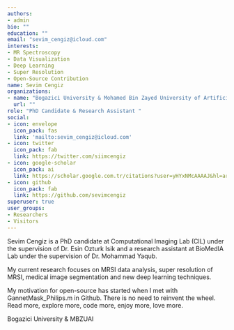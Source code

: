 ```yaml
---
authors:
- admin
bio: ""
education: ""
email: "sevim_cengiz@icloud.com"
interests:
- MR Spectroscopy
- Data Visualization
- Deep Learning
- Super Resolution
- Open-Source Contribution
name: Sevim Cengiz
organizations:
- name: "Bogazici University & Mohamed Bin Zayed University of Artificial Intelligence"
  url: ""
role: "PhD Candidate & Research Assistant "
social:
- icon: envelope
  icon_pack: fas
  link: 'mailto:sevim_cengiz@icloud.com'
- icon: twitter
  icon_pack: fab
  link: https://twitter.com/siimcengiz
- icon: google-scholar
  icon_pack: ai
  link: https://scholar.google.com.tr/citations?user=yHYxNMcAAAAJ&hl=ar&oi=ao
- icon: github
  icon_pack: fab
  link: https://github.com/sevimcengiz
superuser: true
user_groups:
- Researchers
- Visitors
---
```



Sevim Cengiz is a PhD candidate at Computational Imaging Lab (CIL) under the supervision of Dr. Esin Ozturk Isik and a research assistant at BioMedIA Lab under the supervision of Dr. Mohammad Yaqub.

My current research focuses on MRSI data analysis, super resolution of MRSI, medical image segmentation and new deep learning techniques. 

My motivation for open-source has started when I met with GannetMask_Philips.m in Github. 
There is no need to reinvent the wheel. Read more, explore more, code more, enjoy more, love more. 

Bogazici University & MBZUAI
